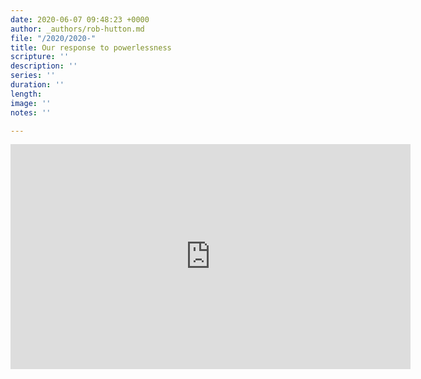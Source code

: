 ```yaml
---
date: 2020-06-07 09:48:23 +0000
author: _authors/rob-hutton.md
file: "/2020/2020-"
title: Our response to powerlessness
scripture: ''
description: ''
series: ''
duration: ''
length: 
image: ''
notes: ''

---
```

<iframe src="https://player.vimeo.com/video/426736717" width="640" height="360" frameborder="0" allow="autoplay; fullscreen" allowfullscreen></iframe>